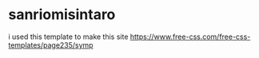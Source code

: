 # sanriomisintaro
i used this template to make this site https://www.free-css.com/free-css-templates/page235/symp
